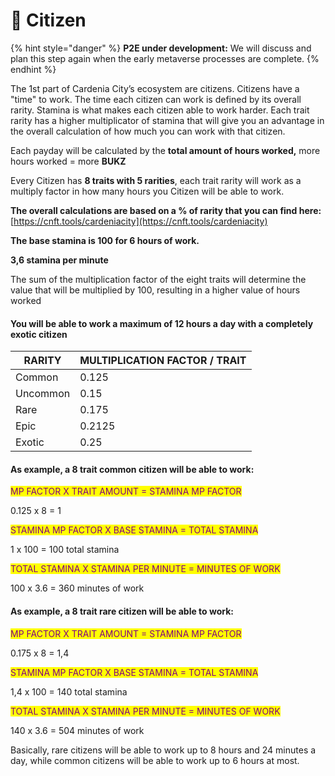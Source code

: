 # 📑 Citizen

{% hint style="danger" %}
**P2E under development:** We will discuss and plan this step again when the early metaverse processes are complete.
{% endhint %}

The 1st part of Cardenia City’s ecosystem are citizens. Citizens have a "time" to work. The time each citizen can work is defined by its overall rarity. Stamina is what makes each citizen able to work harder. Each trait rarity has a higher multiplicator of stamina that will give you an advantage in the overall calculation of how much you can work with that citizen.

Each payday will be calculated by the **total amount of hours worked,** more hours worked = more **BUKZ**

Every Citizen has **8 traits with 5 rarities**, each trait rarity will work as a multiply factor in how many hours you Citizen will be able to work.

**The overall calculations are based on a % of rarity that you can find here:** [https://cnft.tools/cardeniacity](https://cnft.tools/cardeniacity)

**The base stamina is 100 for 6 hours of work.**

**3,6 stamina per minute**

The sum of the multiplication factor of the eight traits will determine the value that will be multiplied by 100, resulting in a higher value of hours worked&#x20;

#### You will be able to work a maximum of 12 hours a day with a completely exotic citizen

| RARITY   | MULTIPLICATION FACTOR / TRAIT |
| -------- | ----------------------------- |
| Common   | 0.125                         |
| Uncommon | 0.15                          |
| Rare     | 0.175                         |
| Epic     | 0.2125                        |
| Exotic   | 0.25                          |

#### As example, a 8 trait common citizen will be able to work:

<mark style="color:purple;">MP FACTOR X TRAIT AMOUNT = STAMINA MP FACTOR</mark>

&#x20;0.125 x 8 = 1

<mark style="color:purple;">STAMINA MP FACTOR X BASE  STAMINA = TOTAL STAMINA</mark>

1 x 100  = 100 total stamina&#x20;

<mark style="color:purple;">TOTAL STAMINA X STAMINA PER MINUTE = MINUTES OF WORK</mark>

100 x 3.6 = 360 minutes of work

#### As example, a 8 trait rare citizen will be able to work:

<mark style="color:purple;">MP FACTOR X TRAIT AMOUNT = STAMINA MP FACTOR</mark>

0.175 x 8 = 1,4

<mark style="color:purple;">STAMINA MP FACTOR X BASE  STAMINA = TOTAL STAMINA</mark>

1,4 x 100 = 140 total stamina

<mark style="color:purple;">TOTAL STAMINA X STAMINA PER MINUTE = MINUTES OF WORK</mark>

140 x 3.6 = 504 minutes of work

Basically, rare citizens will be able to work up to 8 hours and 24 minutes a day, while common citizens will be able to work up to 6 hours at most.



